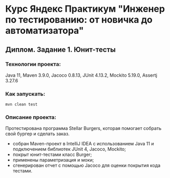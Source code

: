 # Курс Яндекс Практикум "Инженер по тестированию: от новичка до автоматизатора"
## Диплом. Задание 1. Юнит-тесты

### Технологии проекта:
Java 11, Maven 3.9.0, Jacoco 0.8.13, JUnit 4.13.2, Mockito 5.19.0, Assertj 3.27.6

### Как запускать:
`mvn clean test`

### Описание проекта:
Протестирована программа Stellar Burgers, которая помогает собрать свой бургер и сделать заказ.

- собран Maven-проект в IntelliJ IDEA с использованием Java 11 и подключением библиотек JUnit 4, Jacoco, Mockito;
- покрыт юнит-тестами класс Burger;
- применены параметризация и моки;
- сгенерирован отчет с помощью Jacoco для оценки покрытия кода тестами.
